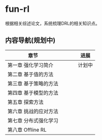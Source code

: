 # fun-rl

根据相关综述论文，系统梳理DRL的相关知识点。



## 内容导航(规划中)

| 章节                  |      |      |      | 进展   |
| --------------------- | ---- | ---- | ---- | ------ |
| 第一章 强化学习简介   |      |      |      | 计划中 |
| 第二章 基于值的方法   |      |      |      |        |
| 第三章 基于策略的方法 |      |      |      |        |
| 第四章 基于模型的方法 |      |      |      |        |
| 第五章 探索方法       |      |      |      |        |
| 第六章 挑战的应对方法 |      |      |      |        |
| 第七章 分布式强化学习 |      |      |      |        |
| 第八章 Offline RL     |      |      |      |        |

